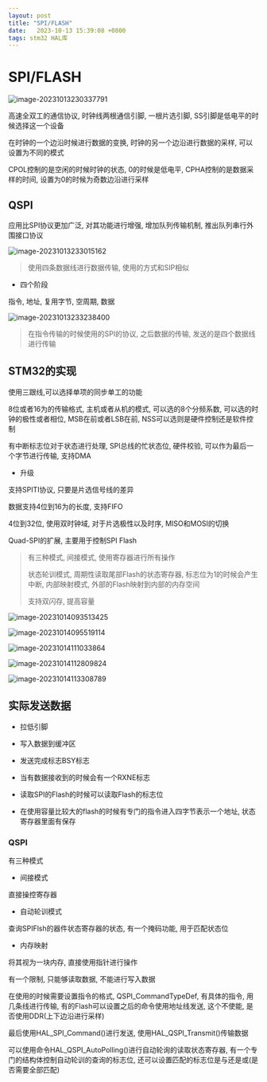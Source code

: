 ```yaml
---
layout: post
title: "SPI/FLASH" 
date:   2023-10-13 15:39:08 +0800
tags: stm32 HAL库
---
```


# SPI/FLASH

![image-20231013230337791](E:\a学习\笔记\img\image-20231013230337791.png)

高速全双工的通信协议, 时钟线两根通信引脚, 一根片选引脚, SS引脚是低电平的时候选择这一个设备

在时钟的一个边沿时候进行数据的变换, 时钟的另一个边沿进行数据的采样, 可以设置为不同的模式

CPOL控制的是空闲的时候时钟的状态, 0的时候是低电平, CPHA控制的是数据采样的时间, 设置为0的时候为奇数边沿进行采样

## QSPI

应用比SPI协议更加广泛, 对其功能进行增强, 增加队列传输机制, 推出队列串行外围接口协议

![image-20231013233015162](E:\a学习\笔记\img\image-20231013233015162.png)

> 使用四条数据线进行数据传输, 使用的方式和SIP相似

+ 四个阶段

指令, 地址, 复用字节, 空周期, 数据

![image-20231013233238400](E:\a学习\笔记\img\image-20231013233238400.png)

> 在指令传输的时候使用的SPI的协议, 之后数据的传输, 发送的是四个数据线进行传输

## STM32的实现

使用三跟线,可以选择单项的同步单工的功能

8位或者16为的传输格式, 主机或者从机的模式, 可以选的8个分频系数, 可以选的时钟的极性或者相位, MSB在前或者LSB在前, NSS可以选则是硬件控制还是软件控制

有中断标志位对于状态进行处理, SPI总线的忙状态位, 硬件校验, 可以作为最后一个字节进行传输, 支持DMA

+ 升级

支持SPITI协议, 只要是片选信号线的差异

数据支持4位到16为的长度, 支持FIFO

4位到32位, 使用双时钟域, 对于片选极性以及时序, MISO和MOSI的切换

Quad-SPI的扩展, 主要用于控制SPI Flash

> 有三种模式, 间接模式, 使用寄存器进行所有操作
>
> 状态轮训模式, 周期性读取尾部Flash的状态寄存器, 标志位为1的时候会产生中断, 内部映射模式, 外部的Flash映射到内部的内存空间
>
> 支持双闪存, 提高容量

![image-20231014093513425](E:\a学习\笔记\img\image-20231014093513425.png)

![image-20231014095519114](E:\a学习\笔记\img\image-20231014095519114.png)



![image-20231014111033864](E:\a学习\笔记\img\image-20231014111033864.png)



![image-20231014112809824](E:\a学习\笔记\img\image-20231014112809824.png)

![image-20231014113308789](E:\a学习\笔记\img\image-20231014113308789.png)

## 实际发送数据

+ 拉低引脚
+ 写入数据到缓冲区
+ 发送完成标志BSY标志
+ 当有数据接收到的时候会有一个RXNE标志

+ 读取SPI的Flash的时候可以读取Flash的标志位

+ 在使用容量比较大的flash的时候有专门的指令进入四字节表示一个地址, 状态寄存器里面有保存

### QSPI

有三种模式

+ 间接模式

直接操控寄存器

+ 自动轮训模式

查询SPIFlsh的器件状态寄存器的状态, 有一个掩码功能, 用于匹配状态位

+ 内存映射

将其视为一块内存, 直接使用指针进行操作

有一个限制, 只能够读取数据, 不能进行写入数据

在使用的时候需要设置指令的格式, QSPI_CommandTypeDef, 有具体的指令, 用几条线进行传输, 有的Flash可以设置之后的命令使用地址线发送, 这个不使能, 是否使用DDR(上下边沿进行采样)

最后使用HAL_SPI_Command()进行发送, 使用HAL_QSPI_Transmit()传输数据

可以使用命令HAL_QSPI_AutoPolling()进行自动轮询的读取状态寄存器, 有一个专门的结构体控制自动轮训的查询的标志位, 还可以设置匹配的标志位是与还是或(是否需要全部匹配)
